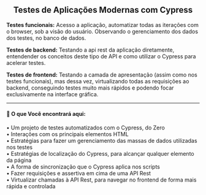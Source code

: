 <h2 align="center"> Testes de Aplicações Modernas com Cypress </h2>



**Testes funcionais:** Acesso a aplicação, automatizar todas as iterações com o browser,
sob a visão do usuário. Observando o gerenciamento dos dados dos testes, no banco de dados.

**Testes de backend:** Testando a api rest da aplicação diretamente, entendender os conceitos
deste tipo de API e como utilizar o Cypress para acelerar testes.

**Testes de frontend:** Testando a camada de apresentação (assim como nos testes funcionais),
mas dessa vez, virtualizando todas as requisições ao backend, conseguindo testes muito mais
rápidos e podendo focar exclusivamente na interface gráfica.
 
------

#### :space_invader: O que Você encontrará aqui:

• Um projeto de testes automatizados com o Cypress, do Zero<br>
• Interações com os principais elementos HTML<br>
• Estratégias para fazer um gerenciamento das massas de dados utilizadas nos testes<br>
• Estratégias de localização do Cypress, para alcançar qualquer elemento da página<br>
• A forma de sincronização que o Cypress aplica nos scripts<br>
• Fazer requisições e assertiva em cima de uma API Rest<br>
• Virtualizar chamadas à API Rest, para navegar no frontend de forma mais rápida e controlada<br>
